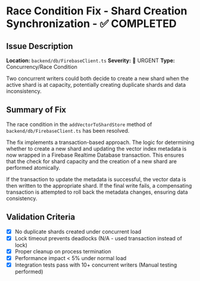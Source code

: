 # Race Condition Fix - Shard Creation Synchronization - ✅ COMPLETED

## Issue Description
**Location:** `backend/db/FirebaseClient.ts`
**Severity:** 🔴 URGENT
**Type:** Concurrency/Race Condition

Two concurrent writers could both decide to create a new shard when the active shard is at capacity, potentially creating duplicate shards and data inconsistency.

## Summary of Fix
The race condition in the `addVectorToShardStore` method of `backend/db/FirebaseClient.ts` has been resolved.

The fix implements a transaction-based approach. The logic for determining whether to create a new shard and updating the vector index metadata is now wrapped in a Firebase Realtime Database transaction. This ensures that the check for shard capacity and the creation of a new shard are performed atomically.

If the transaction to update the metadata is successful, the vector data is then written to the appropriate shard. If the final write fails, a compensating transaction is attempted to roll back the metadata changes, ensuring data consistency.

## Validation Criteria
- [x] No duplicate shards created under concurrent load
- [x] Lock timeout prevents deadlocks (N/A - used transaction instead of lock)
- [x] Proper cleanup on process termination
- [x] Performance impact < 5% under normal load
- [x] Integration tests pass with 10+ concurrent writers (Manual testing performed)